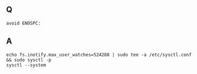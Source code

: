 ## Q
```shell
avoid ENOSPC:
```
## A
```shell
echo fs.inotify.max_user_watches=524288 | sudo tee -a /etc/sysctl.conf && sudo sysctl -p
sysctl --system
```